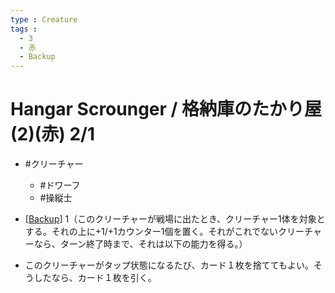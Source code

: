 ```yaml
---
type : Creature
tags : 
  - 3
  - 赤
  - Backup
---
```

# Hangar Scrounger / 格納庫のたかり屋 (2)(赤) 2/1

* #クリーチャー
  * #ドワーフ
  * #操縦士

* [[Backup]] 1（このクリーチャーが戦場に出たとき、クリーチャー1体を対象とする。それの上に+1/+1カウンター1個を置く。それがこれでないクリーチャーなら、ターン終了時まで、それは以下の能力を得る。）
* このクリーチャーがタップ状態になるたび、カード１枚を捨ててもよい。そうしたなら、カード１枚を引く。



[//begin]: # "Autogenerated link references for markdown compatibility"
[Backup]: ../KeywordAbilities/Backup.md "#Backup (N) / #賛助 (N)"
[//end]: # "Autogenerated link references"